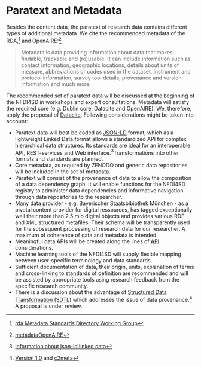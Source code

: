 # Paratext and Metadata

Besides the content data, the paratext of research data contains different types of additional metadata. We cite the recommended metadata of the RDA,[^rda] and OpenAIRE:[^oair1]

>Metadata is data providing information about data that makes findable, trackable and (re)usable. It can include information such as contact information, geographic locations, details about units of measure, abbreviations or codes used in the dataset, instrument and protocol information, survey tool details, provenance and version information and much more.

The recommended set of paratext data will be discussed at the beginning of the NFDI4SD in workshops and expert consultations. Metadata will satisfy the required core (e.g. Dublin core,  Datacite and OpenAIRE). We, therefore, apply the proposal of [Datacite](http://schema.datacite.org/meta/kernel-4.3/doc/DataCite-MetadataKernel_v4.3.pdf). Following considerations might be taken into account:

  - Paratext data will best be coded as [JSON-LD](https://json-ld.org/) format, which as a lightweight Linked Data format allows a standardized API for complex hierarchical data structures. Its standards are ideal for an interoperable API, REST-services and Web interface.[^ld]Transformations into other formats and standards are planned.
  - Core metadata, as required by ZENODO and generic data repositories, will be included in the set of metadata.
  - Paratext will consist of the provenance of data to allow the composition of a data dependency graph. It will enable functions for the NFDI4SD registry to administer data dependencies and informative navigation through data repositories to the researcher.
  - Many data provider - e.g. Bayerischer Staatsbibiothek München - as a pivotal content provider for digital ressources, has tagged exceptionally well their more than 2.5 mio digital objects and provides various RDF and XML structured metafiles. Their schema will be transparently used for the subsequent processing of research data for our researcher. A maximum of coherence of data and metadata is intended.
  - Meaningful data APIs will be created along the lines of [API](https://rollout.io/blog/json-ld-building-meaningful-data-apis/) considerations.
  - Machine learning tools of the NFDI4SD will supply flexible mapping between user-specific terminology and data standards.
  - Sufficient documentation of data, their origin, units, explanation of terms and cross-linking to standards of definition are recommended and will be assisted by appropriate tools using research feedback from the specific research community.
  - There is a discussion about the advantage of [Structured Data Transformation (SDTL)](https://ddialliance.org/announcement/public-review-structured-data-transformation-language-sdtl) which addresses the issue of data provenance.[^sdtl1] A proposal is under review.

[^ld]:[Information about json-ld linked data](https://json-ld.org/learn.html)

[^sdtl1]: [Version 1.0](http://c2metadata.gitlab.io/sdtl-docs/master/summary/) and [c2meta](http://c2metadata.org/)

[^oair1]: [metadataOpenAIRE](https://www.openaire.eu/what-is-metadata#:~:text=Some%20specific%20examples%20of%20metadata,economic%20sciences%2C%20including%20survey%20data)

[^rda]: [rda Metadata Standards Directory Working Group](http://rd-alliance.github.io/metadata-directory/)
